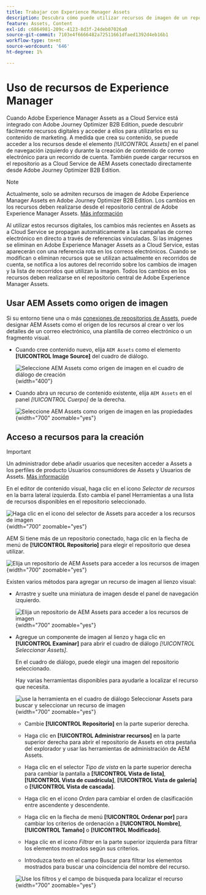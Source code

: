 ```yaml
---
title: Trabajar con Experience Manager Assets
description: Descubra cómo puede utilizar recursos de imagen de un repositorio de AEM Assets conectado al crear contenido en Adobe Journey Optimizer B2B Edition.
feature: Assets, Content
exl-id: c6864981-209c-4123-8d3f-24deb07026a0
source-git-commit: 7103e4f6666482a72511661dfaed1392d4eb16b1
workflow-type: tm+mt
source-wordcount: '646'
ht-degree: 1%

---
```


# Uso de recursos de Experience Manager

Cuando Adobe Experience Manager Assets as a Cloud Service está integrado con Adobe Journey Optimizer B2B Edition, puede descubrir fácilmente recursos digitales y acceder a ellos para utilizarlos en su contenido de marketing. A medida que crea su contenido, se puede acceder a los recursos desde el elemento _[!UICONTROL Assets]_ en el panel de navegación izquierdo y durante la creación de contenido de correo electrónico para un recorrido de cuenta. También puede cargar recursos en el repositorio as a Cloud Service de AEM Assets conectado directamente desde Adobe Journey Optimizer B2B Edition.

>[!NOTE]
>
>Actualmente, solo se admiten recursos de imagen de Adobe Experience Manager Assets en Adobe Journey Optimizer B2B Edition. Los cambios en los recursos deben realizarse desde el repositorio central de Adobe Experience Manager Assets. [Más información](https://experienceleague.adobe.com/en/docs/experience-manager-cloud-service/content/assets/manage/manage-digital-assets)

Al utilizar estos recursos digitales, los cambios más recientes en Assets as a Cloud Service se propagan automáticamente a las campañas de correo electrónico en directo a través de referencias vinculadas. Si las imágenes se eliminan en Adobe Experience Manager Assets as a Cloud Service, estas aparecerán con una referencia rota en los correos electrónicos. Cuando se modifican o eliminan recursos que se utilizan actualmente en recorridos de cuenta, se notifica a los autores del recorrido sobre los cambios de imagen y la lista de recorridos que utilizan la imagen. Todos los cambios en los recursos deben realizarse en el repositorio central de Adobe Experience Manager Assets.

## Usar AEM Assets como origen de imagen

Si su entorno tiene una o más [conexiones de repositorios de Assets](../admin/configure-aem-repositories.md), puede designar AEM Assets como el origen de los recursos al crear o ver los detalles de un correo electrónico, una plantilla de correo electrónico o un fragmento visual.

* Cuando cree contenido nuevo, elija `AEM Assets` como el elemento **[!UICONTROL Image Source]** del cuadro de diálogo.

  ![Seleccione AEM Assets como origen de imagen en el cuadro de diálogo de creación](./assets/create-dialog-aem-assets.png){width="400"}

* Cuando abra un recurso de contenido existente, elija `AEM Assets` en el panel _[!UICONTROL Cuerpo]_ de la derecha.

  ![Seleccione AEM Assets como origen de imagen en las propiedades](./assets/content-source-aem-assets.png){width="700" zoomable="yes"}

## Acceso a recursos para la creación

>[!IMPORTANT]
>
>Un administrador debe añadir usuarios que necesiten acceder a Assets a los perfiles de producto Usuarios consumidores de Assets y Usuarios de Assets. [Más información](https://experienceleague.adobe.com/en/docs/experience-manager-cloud-service/content/security/ims-support#managing-products-and-user-access-in-admin-console)

En el editor de contenido visual, haga clic en el icono _Selector de recursos_ en la barra lateral izquierda. Esto cambia el panel Herramientas a una lista de recursos disponibles en el repositorio seleccionado.

![Haga clic en el icono del selector de Assets para acceder a los recursos de imagen](./assets/content-assets-selector-aem-assets.png){width="700" zoomable="yes"}

AEM Si tiene más de un repositorio conectado, haga clic en la flecha de menú de **[!UICONTROL Repositorio]** para elegir el repositorio que desea utilizar.

![Elija un repositorio de AEM Assets para acceder a los recursos de imagen](./assets/content-assets-selector-aem-repo.png){width="700" zoomable="yes"}

Existen varios métodos para agregar un recurso de imagen al lienzo visual:

* Arrastre y suelte una miniatura de imagen desde el panel de navegación izquierdo.

  ![Elija un repositorio de AEM Assets para acceder a los recursos de imagen](./assets/content-drag-drop-image-aem-assets.png){width="700" zoomable="yes"}

* Agregue un componente de imagen al lienzo y haga clic en **[!UICONTROL Examinar]** para abrir el cuadro de diálogo _[!UICONTROL Seleccionar Assets]_.

  En el cuadro de diálogo, puede elegir una imagen del repositorio seleccionado.

  Hay varias herramientas disponibles para ayudarle a localizar el recurso que necesita.

  ![use la herramienta en el cuadro de diálogo Seleccionar Assets para buscar y seleccionar un recurso de imagen](./assets/content-select-assets-dialog-aem.png){width="700" zoomable="yes"}

   * Cambie **[!UICONTROL Repositorio]** en la parte superior derecha.

   * Haga clic en **[!UICONTROL Administrar recursos]** en la parte superior derecha para abrir el repositorio de Assets en otra pestaña del explorador y usar las herramientas de administración de AEM Assets.

   * Haga clic en el selector _Tipo de vista_ en la parte superior derecha para cambiar la pantalla a **[!UICONTROL Vista de lista]**, **[!UICONTROL Vista de cuadrícula]**, **[!UICONTROL Vista de galería]** o **[!UICONTROL Vista de cascada]**.

   * Haga clic en el icono _Orden_ para cambiar el orden de clasificación entre ascendente y descendente.

   * Haga clic en la flecha de menú **[!UICONTROL Ordenar por]** para cambiar los criterios de ordenación a **[!UICONTROL Nombre]**, **[!UICONTROL Tamaño]** o **[!UICONTROL Modificado]**.

   * Haga clic en el icono _Filtrar_ en la parte superior izquierda para filtrar los elementos mostrados según sus criterios.

   * Introduzca texto en el campo Buscar para filtrar los elementos mostrados para buscar una coincidencia del nombre del recurso.

  ![Use los filtros y el campo de búsqueda para localizar el recurso](./assets/content-select-assets-dialog-aem-filter.png){width="700" zoomable="yes"}

<!-- 
## Upload assets

To import files to Assets as a Cloud Service, you first need to browse or create the folder to be used for storage. You can then import an asset and add it to your email content. After assets are uploaded, you can [use the image assets as you author content](./assets-overview.md#add-assets-to-your-content).

1. While authoring your content in the email designer, drag an image element into the canvas. 

   The properties on the right reflect the image element selection. 

1. Click **[!UICONTROL Import media]** to open the _[!UICONTROL Upload image]_ dialog.

1. If your file system is open to your image file, drag and drop the file on the box in the dialog.

   ![Upload image file to Assets repository](./assets/email-designer-image-upload.png){width="700" zoomable="yes"}

   You can also click the **[!UICONTROL Select a file from your computer]** link and use your file system to locate and select the image file. Click Open and the image file is displayed in the box.

1. Click **[!UICONTROL Import]**.

-->
